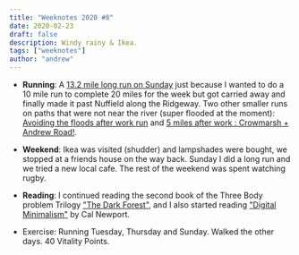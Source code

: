 ```yaml
---
title: "Weeknotes 2020 #8"
date: 2020-02-23
draft: false
description: Windy rainy & Ikea.
tags: ["weeknotes"]
author: "andrew"
---
```


- **Running**: A [13.2 mile long run on Sunday](https://www.strava.com/activities/3124339648) just because I wanted to do a 10 mile run to complete 20 miles for the week but got carried away and finally made it past Nuffield along the Ridgeway. Two other smaller runs on paths that were not near the river (super flooded at the moment): [Avoiding the floods after work run](https://www.strava.com/activities/3116912488) and [5 miles after work : Crowmarsh + Andrew Road!](https://www.strava.com/activities/3111100378).

- **Weekend**: Ikea was visited (shudder) and lampshades were bought, we stopped at a friends house on the way back. Sunday I did a long run and we tried a new local cafe. The rest of the weekend was spent watching rugby.

- **Reading**: I continued reading the second book of the Three Body problem Trilogy ["The Dark Forest"](https://www.goodreads.com/book/show/23168817-the-dark-forest), and I also started reading ["Digital Minimalism"](https://www.calnewport.com/books/digital-minimalism/) by Cal Newport.

- Exercise: Running Tuesday, Thursday and Sunday. Walked the other days. 40 Vitality Points.
